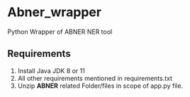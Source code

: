# Abner_wrapper
Python Wrapper of ABNER NER tool

## Requirements
1. Install Java JDK 8 or 11
2. All other requirements mentioned in requirements.txt  
3. Unzip **ABNER** related Folder/files in scope of app.py file.
